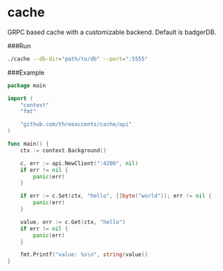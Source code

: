 # cache

GRPC based cache with a customizable backend. Default is badgerDB.

###Run 
```bash
./cache --db-dir="path/to/db" --port=":5555"
```

###Example

```go
package main

import (
	"context"
	"fmt"

	"github.com/threeaccents/cache/api"
)

func main() {
	ctx := context.Background()

	c, err := api.NewClient(":4200", nil)
	if err != nil {
		panic(err)
	}

	if err := c.Set(ctx, "hello", []byte("world")); err != nil {
		panic(err)
	}

	value, err := c.Get(ctx, "hello")
	if err != nil {
		panic(err)
	}

	fmt.Printf("value: %s\n", string(value))
}
```